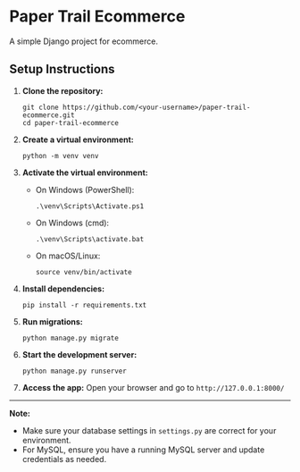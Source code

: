 # Paper Trail Ecommerce

A simple Django project for ecommerce.

## Setup Instructions

1. **Clone the repository:**
   ```
   git clone https://github.com/<your-username>/paper-trail-ecommerce.git
   cd paper-trail-ecommerce
   ```

2. **Create a virtual environment:**
   ```
   python -m venv venv
   ```

3. **Activate the virtual environment:**
   - On Windows (PowerShell):
     ```
     .\venv\Scripts\Activate.ps1
     ```
   - On Windows (cmd):
     ```
     .\venv\Scripts\activate.bat
     ```
   - On macOS/Linux:
     ```
     source venv/bin/activate
     ```

4. **Install dependencies:**
   ```
   pip install -r requirements.txt
   ```

5. **Run migrations:**
   ```
   python manage.py migrate
   ```

6. **Start the development server:**
   ```
   python manage.py runserver
   ```

7. **Access the app:**
   Open your browser and go to `http://127.0.0.1:8000/`

---

**Note:**
- Make sure your database settings in `settings.py` are correct for your environment.
- For MySQL, ensure you have a running MySQL server and update credentials as needed.
